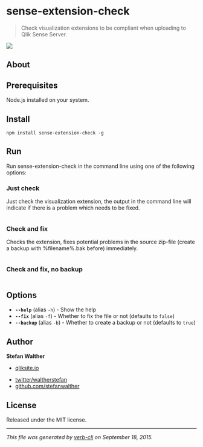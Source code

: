 # sense-extension-check

> Check visualization extensions to be compliant when uploading to Qlik Sense Server.

![](http://serve.mod.bz/branch/)

## About

## Prerequisites

Node.js installed on your system.

## Install

`npm install sense-extension-check -g`

## Run

Run sense-extension-check in the command line using one of the following options:

### Just check

Just check the visualization extension, the output in the command line will indicate if there is a problem which needs to be fixed.

```sense-extension-check "myExtension.zip"
```
### Check and fix

Checks the extension, fixes potential problems in the source zip-file (create a backup with %filename%.bak before) immediately.

```sense-extension-check "myExtension.zip" --fix
```
### Check and fix, no backup

```sense-extension-check "myExtension.zip" --fix --backup=false
```
## Options

* **`--help`** (alias `-h`) - Show the help
* **`--fix`** (alias `-f`) - Whether to fix the file or not (defaults to `false`)
* **`--backup`** (alias `-b`) - Whether to create a backup or not (defaults to `true`)

## Author

**Stefan Walther**

+ [qliksite.io](http://qliksite.io)
* [twitter/waltherstefan](http://twitter.com/waltherstefan)
* [github.com/stefanwalther](http://github.com/stefanwalther)

## License

Released under the MIT license.

***

_This file was generated by [verb-cli](https://github.com/assemble/verb-cli) on September 18, 2015._